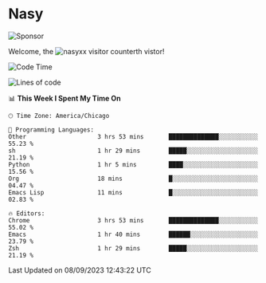 # Nasy

<!--
<p align="center">
<img height="200" src="https://github-readme-stats.vercel.app/api?username=nasyxx&count_private=true&show_icons=true&theme=dracula&include_all_commits=true"/>
<img height="200" src="https://github-readme-stats.vercel.app/api/top-langs/?username=nasyxx&theme=dracula&hide=html,jupyter+notebook&count_private=true&show_icons=true"/>
</p>

  
----------------
-->

![Sponsor](https://img.shields.io/static/v1.svg?label=Sponsor&message=%E2%9D%A4&logo=GitHub&style=flat&color=pink)
 
Welcome, the ![nasyxx visitor counter](https://count.getloli.com/get/@nasyxx?theme=rule34)th vistor!
 
<!--START_SECTION:waka-->
![Code Time](http://img.shields.io/badge/Code%20Time-3%2C675%20hrs%2015%20mins-blue)

![Lines of code](https://img.shields.io/badge/From%20Hello%20World%20I%27ve%20Written-6.3%20million%20lines%20of%20code-blue)

📊 **This Week I Spent My Time On** 

```text
🕑︎ Time Zone: America/Chicago

💬 Programming Languages: 
Other                    3 hrs 53 mins       ██████████████░░░░░░░░░░░   55.23 % 
sh                       1 hr 29 mins        █████░░░░░░░░░░░░░░░░░░░░   21.19 % 
Python                   1 hr 5 mins         ████░░░░░░░░░░░░░░░░░░░░░   15.56 % 
Org                      18 mins             █░░░░░░░░░░░░░░░░░░░░░░░░   04.47 % 
Emacs Lisp               11 mins             █░░░░░░░░░░░░░░░░░░░░░░░░   02.83 % 

🔥 Editors: 
Chrome                   3 hrs 53 mins       ██████████████░░░░░░░░░░░   55.02 % 
Emacs                    1 hr 40 mins        ██████░░░░░░░░░░░░░░░░░░░   23.79 % 
Zsh                      1 hr 29 mins        █████░░░░░░░░░░░░░░░░░░░░   21.19 % 
```


 Last Updated on 08/09/2023 12:43:22 UTC
<!--END_SECTION:waka-->

<!-- ![visitors](https://visitor-badge.laobi.icu/badge?page_id=nasyxx.nasyxx) -->
